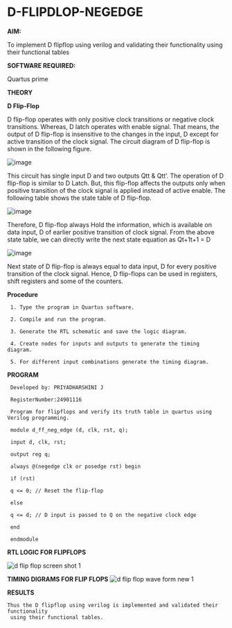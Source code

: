 # D-FLIPDLOP-NEGEDGE

**AIM:**

To implement  D flipflop using verilog and validating their functionality using their functional tables

**SOFTWARE REQUIRED:**

Quartus prime

**THEORY**

**D Flip-Flop**

D flip-flop operates with only positive clock transitions or negative clock transitions. Whereas, D latch operates with enable signal. That means, the output of D flip-flop is insensitive to the changes in the input, D except for active transition of the clock signal. The circuit diagram of D flip-flop is shown in the following figure.

![image](https://github.com/naavaneetha/D-FLIPDLOP-NEGEDGE/assets/154305477/48c81fe8-bc3f-40e7-95e2-519fc155ad51)

This circuit has single input D and two outputs Qtt & Qtt’. The operation of D flip-flop is similar to D Latch. But, this flip-flop affects the outputs only when positive transition of the clock signal is applied instead of active enable. The following table shows the state table of D flip-flop.

![image](https://github.com/naavaneetha/D-FLIPDLOP-NEGEDGE/assets/154305477/e5f3fda7-68ec-4a3a-a0a4-cf6f9cc4ab55)

Therefore, D flip-flop always Hold the information, which is available on data input, D of earlier positive transition of clock signal. From the above state table, we can directly write the next state equation as Qt+1t+1 = D

![image](https://github.com/naavaneetha/D-FLIPDLOP-NEGEDGE/assets/154305477/8592c0d8-2917-4142-91b9-d6c30dd891d2)

Next state of D flip-flop is always equal to data input, D for every positive transition of the clock signal. Hence, D flip-flops can be used in registers, shift registers and some of the counters.

**Procedure**

```
 1. Type the program in Quartus software.

 2. Compile and run the program.

 3. Generate the RTL schematic and save the logic diagram.

 4. Create nodes for inputs and outputs to generate the timing diagram.

 5. For different input combinations generate the timing diagram.

```

**PROGRAM**
```
 Developed by: PRIYADHARSHINI J

 RegisterNumber:24901116

```
```
 Program for flipflops and verify its truth table in quartus using Verilog programming.

 module d_ff_neg_edge (d, clk, rst, q);

 input d, clk, rst;

 output reg q;

 always @(negedge clk or posedge rst) begin

 if (rst)

 q <= 0; // Reset the flip-flop

 else

 q <= d; // D input is passed to Q on the negative clock edge

 end

 endmodule

``` 

**RTL LOGIC FOR FLIPFLOPS**

![d flip flop screen shot 1](https://github.com/user-attachments/assets/b58e516e-82b5-4079-b459-26eb742cd1c7)


**TIMING DIGRAMS FOR FLIP FLOPS**
![d flip flop wave form new 1](https://github.com/user-attachments/assets/17f2e48a-8544-4f28-9adb-44476925dab3)



**RESULTS**
```
Thus the D flipflop using verilog is implemented and validated their functionality
 using their functional tables.
```

